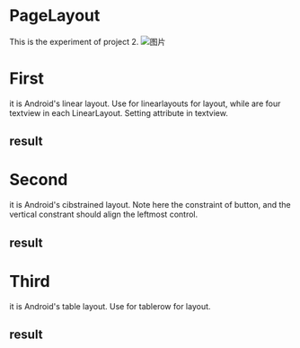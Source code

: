 # PageLayout
This is the experiment of project 2.
![图片](https://github.com/yxjjb/PageLayout/1.jpg)

# First 
it is Android's linear layout. Use for linearlayouts for layout, while are four textview in each LinearLayout. Setting attribute in textview.

## result

# Second
it is Android's cibstrained layout. Note here the constraint of button, and the vertical constrant should align the leftmost control.

## result

# Third
it is Android's table layout. Use for tablerow for layout.

## result
